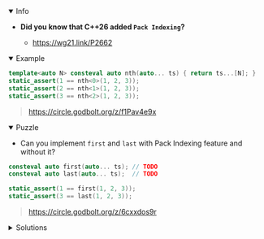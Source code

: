 <details open><summary>Info</summary><p>

* **Did you know that C++26 added `Pack Indexing`?**

  * https://wg21.link/P2662

</p></details><details open><summary>Example</summary><p>

```cpp
template<auto N> consteval auto nth(auto... ts) { return ts...[N]; }
static_assert(1 == nth<0>(1, 2, 3));
static_assert(2 == nth<1>(1, 2, 3));
static_assert(3 == nth<2>(1, 2, 3));
```

> https://circle.godbolt.org/z/f1Pav4e9x


</p></details><details open><summary>Puzzle</summary><p>

* Can you implement `first` and `last` with Pack Indexing feature and without it?

```cpp
consteval auto first(auto... ts); // TODO
consteval auto last(auto... ts);  // TODO

static_assert(1 == first(1, 2, 3));
static_assert(3 == last(1, 2, 3));
```

> https://circle.godbolt.org/z/6cxxdos9r

</p></details>

</p></details><details><summary>Solutions</summary><p>
</p></details>
